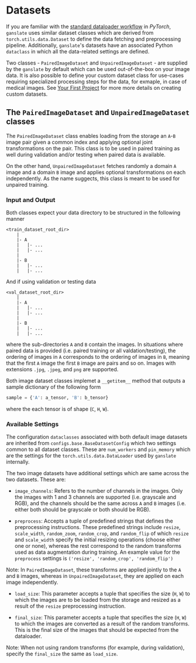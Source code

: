 # Datasets

If you are familiar with the [standard dataloader workflow](https://pytorch.org/tutorials/beginner/basics/data_tutorial.html) in _PyTorch_, `ganslate` uses similar dataset classes which are derived from `torch.utils.data.Dataset` to define the data fetching and preprocessing pipeline. Additionally, `ganslate`'s datasets have an associated Python `dataclass` in which all the data-related settings are defined.

Two classes - `PairedImageDataset` and `UnpairedImageDataset` - are supplied by the `ganslate` by default which can be used out-of-the-box on your image data. It is also possible to define your custom dataset class for use-cases requiring specialized processing steps for the data, for exmaple, in case of medical images. See [Your First Project](../tutorials_basic/2_new_project.md) for more more details on creating custom datasets.


## The `PairedImageDataset` and `UnpairedImageDataset` classes

The `PairedImageDataset` class enables loading from the storage an `A`-`B` image pair given a common index and applying optional joint transformations on the pair. This class is to be used in paired training as well during validation and/or testing when paired data is available.

On the other hand, `UnpairedImageDataset` fetches randomly a domain `A` image and a domain `B` image and applies optional transformations on each independently. As the name suggects, this class is meant to be used for unpaired training.

### Input and Output
Both classes expect your data directory to be structured in the following manner
```text
<train_dataset_root_dir>
    |
    |- A
    |   |- ...
    |   |- ...
    |
    |- B
    |   |- ...
    |   |- ...
```

And if using validation or testing data
```text
<val_dataset_root_dir>
    |
    |- A
    |   |- ...
    |   |- ...
    |
    |- B
    |   |- ...
    |   |- ...
```

where the sub-directories `A` and `B` contain the images. In situations where paired data is provided (i.e. paired training or all valdation/testing), the ordering of images in `A` corresponds to the ordering of images in `B`, meaning that the first `A` image the first `B` image are pairs and so on. Images with extensions `.jpg`, `.jpeg`, and `png` are supported.


Both image dataset classes implemet a `__getitem__` method that outputs a sample dictionary of the following form
```python
sample = {'A': a_tensor, 'B': b_tensor}
```
where the each tensor is of shape (`C`, `H`, `W`).


### Available Settings
The configuration `dataclasses` associated with both default image datasets are inherited from `configs.base.BaseDatasetConfig` which two settings common to all dataset classes. These are `num_workers` and `pin_memory` which are the settings for the `torch.utils.data.DataLoader` used by `ganslate` internally. 


The two image datasets have additional settings which are same across the two datasets. These are:

- `image_channels`: Refers to the number of channels in the images. Only the images with 1 and 3 channels are supported (i.e. grayscale and RGB), and the channels should be the same across `A` and `B` images (i.e. either both should be grayscale or both should be RGB).

- `preprocess`: Accepts a tuple of predefined strings that defines the preprocessing instructions. These predefined strings include `resize`, `scale_width`, `random_zoom`, `random_crop`, and `random_flip` of which `resize` and `scale_width` specify the initial resizing operations (choose either one or none), whereas the rest correspond to the random transforms used as data augmentation during training. An example value for the `preprocess` settings is `('resize', 'random_crop', 'random_flip')`

Note: In `PairedImageDataset`, these transforms are applied jointly to the `A` and `B` images, whereas in `UnpairedImageDataset`, they are applied on each image independently.

- `load_size`: This parameter accepts a tuple that specifies the size (`H`, `W`) to which the images are to be loaded from the storage and resized as a result of the `resize` preprocessing instruction.

- `final_size`: This parameter accepts a tuple that specifies the size (`H`, `W`) to which the images are converted as a result of the random transforms. This is the final size of the images that should be expected from the dataloader.

Note: When not using random transforms (for example, during validation), specify the `final_size` the same as `load_size`.